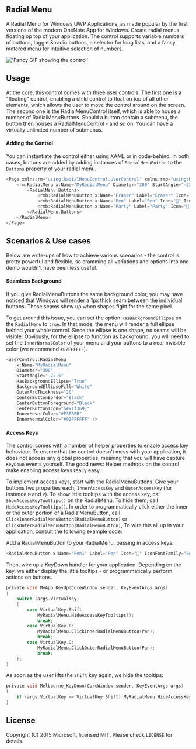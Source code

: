 ## Radial Menu
A Radial Menu for Windows UWP Applications, as made popular by the first versions of the modern OneNote App for Windows. Create radial menus floating op top of your application. The control supports variable numbers of buttons, toggle & radio buttons, a selector for long lists, and a fancy metered menu for intuitive selection of numbers.

!['Fancy GIF showing the control'](https://i.imgur.com/JVcoOzU.gif)

## Usage
At the core, this control comes with three user controls: The first one is a "floating" control, enabling a child control to float on top of all other elements, which allows the user to move the control around on the screen. The second one is the RadialMenuControl itself, which is able to house a number of RadialMenuButtons. Should a button contain a submenu, the button then houses a RadialMenuControl - and so on. You can have a virtually unlimited number of submenus.

#### Adding the Control
You can instantiate the control either using XAML or in code-behind. In both cases, buttons are added by adding instances of `RadialMenuButton` to the `Buttons` property of your radial menu.

```C
<Page xmlns:rm="using:RadialMenuControl.UserControl" xmlns:rmb="using:RadialMenuControl.Components">
    <rm:RadialMenu x:Name="MyRadialMenu" Diameter="300" StartAngle="-22.5" OuterArcThickness="20" CenterButtonBorder="Black" CenterButtonIcon="&#x1f369;">
        <RadialMenu.Buttons>
            <rmb:RadialMenuButton x:Name="Eraser" Label="Eraser" Icon="" IconFontFamily="Segoe MDL2 Assets" Type="Radio" />
            <rmb:RadialMenuButton x:Name="Pen" Label="Pen" Icon="" IconFontFamily="Segoe MDL2 Assets" Type="Radio" />
            <rmb:RadialMenuButton x:Name="Party" Label="Party" Icon="" IconFontFamily="Segoe MDL2 Assets" Type="Simple" />
        </RadialMenu.Buttons>
    </RadialMenu>
</Page>
```

## Scenarios & Use cases
Below are write-ups of how to achieve various scenarios - the control is pretty powerful and flexible, so cramming all variations and options into one demo wouldn't have been less useful.

#### Seamless Background
If you give RadialMenuButtons the same background color, you may have noticed that Windows will render a 1px thick seam between the individual buttons. Those seams show up when shapes fight for the same pixel.

To get around this issue, you can set the option `HasBackgroundEllipse` on the `RadialMenu` to `true`. In that mode, the menu will render a full ellipse behind your whole control. Since the ellipse is one shape, no seams will be visible. Obviously, for the ellipse to function as background, you will need to set the `InnerNormalColor` of your menu and your buttons to a near invisible color (we recommend `#02FFFFFF`).

```C
<userControl:RadialMenu
    x:Name="MyRadialMenu"
    Diameter="300"
    StartAngle="-22.5"
    HasBackgroundEllipse="True"
    BackgroundEllipseFill="White"
    OuterArcThickness="20"
    CenterButtonBorder="Black"
    CenterButtonForeground="Black"
    CenterButtonIcon="&#x1f369;"
    InnerHoverColor="#E3EBEB"
    InnerNormalColor="#02FFFFFF" />
```

#### Access Keys
The control comes with a number of helper properties to enable access key behaviour. To ensure that the control doesn't mess with your application, it does not access any global properties, meaning that you will have capture `KeyDown` events yourself. The good news: Helper methods on the control make enabling access keys really easy.

To implement access keys, start with the RadialMenuButtons: Give your buttons two properties each, `InnerAccessKey` and `OuterAccessKey` (for instance `M` and `P`). To show little tooltips with the access key, call `ShowAccessKeyTooltips()` on the RadialMenu. To hide them, call `HideAccessKeyTooltips()`. In order to programmatically click either the inner or the outer portion of a RadialMenuButton, call `ClickInnerRadialMenuButton(RadialMenuButton)` or `ClickOuterRadialMenuButton(RadialMenuButton)`, To wire this all up in your application, consult the following example code:

Add a RadialMenuButton to your RadialMenu, passing in access keys:

```C
<RadialMenuButton x:Name="Pen1" Label="Pen" Icon="" IconFontFamily="Segoe MDL2 Assets" Type="Toggle" InnerAccessKey="K" OuterAccessKey="L" />
```

Then, wire up a KeyDown handler for your application. Depending on the key, we either display the little tooltips - or programmatically perform actions on buttons.
```C
private void MyApp_KeyUp(CoreWindow sender, KeyEventArgs args)
{
    switch (args.VirtualKey)
    {
        case VirtualKey.Shift:
            MyRadialMenu.HideAccessKeyTooltips();
            break;
        case VirtualKey.P:
            MyRadialMenu.ClickInnerRadialMenuButton(Pan);
            break;
        case VirtualKey.O:
            MyRadialMenu.ClickOuterRadialMenuButton(Pan);
            break;
    };
}
```

As soon as the user lifts the `Shift` key again, we hide the tooltips:
```C
private void Melbourne_KeyDown(CoreWindow sender, KeyEventArgs args)
{
    if (args.VirtualKey == VirtualKey.Shift) MyRadialMenu.HideAccessKeyTooltips();
}
```

## License
Copyright (C) 2015 Microsoft, licensed MIT. Please check `LICENSE` for details.
